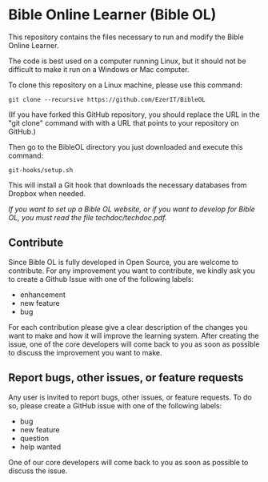 Bible Online Learner (Bible OL)
===============================

This repository contains the files necessary to run and modify the Bible Online Learner.

The code is best used on a computer running Linux, but it should not be difficult to make it run on
a Windows or Mac computer.


To clone this repository on a Linux machine, please use this command:

    git clone --recursive https://github.com/EzerIT/BibleOL

(If you have forked this GitHub repository, you should replace the URL in the "git clone" command
with with a URL that points to your repository on GitHub.)

Then go to the BibleOL directory you just downloaded and execute this command:

    git-hooks/setup.sh

This will install a Git hook that downloads the necessary databases from Dropbox when needed.

*If you want to set up a Bible OL website, or if you want to develop for Bible OL, you must read the
 file techdoc/techdoc.pdf.*


## Contribute
Since Bible OL is fully developed in Open Source, you are welcome to contribute.
For any improvement you want to contribute, we kindly ask you to create a Github Issue with one of the following labels:
- enhancement
- new feature
- bug

For each contribution please give a clear description of the changes you want to make and how it will improve the learning system.
After creating the issue, one of the core developers will come back to you as soon as possible to discuss the improvement you want to make.


## Report bugs, other issues, or feature requests
Any user is invited to report bugs, other issues, or feature requests. To do so, please create a GitHub issue with one of the following labels:
- bug
- new feature
- question
- help wanted

One of our core developers will come back to you as soon as possible to discuss the issue.

